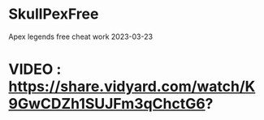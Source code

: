 # SkullPexFree
Apex legends free cheat work 2023-03-23
# VIDEO : https://share.vidyard.com/watch/K9GwCDZh1SUJFm3qChctG6?
